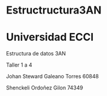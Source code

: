 # Estructructura3AN

# Universidad ECCI
Estructura de datos 3AN


Taller 1 a 4


Johan Steward Galeano Torres  60848 



Shenckeli Ordoñez Gilon 74349
